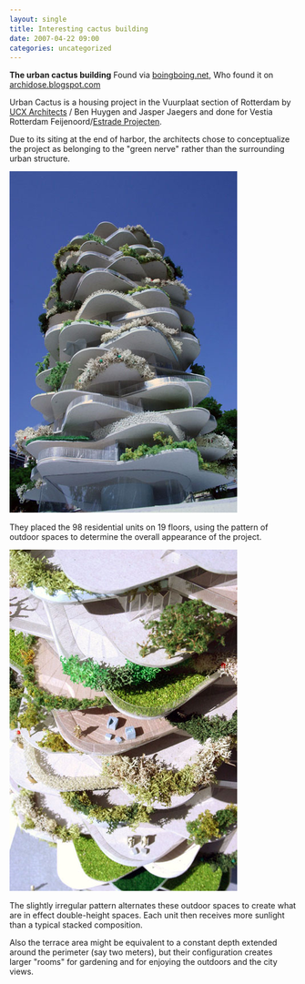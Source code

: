 ```yaml
---
layout: single
title: Interesting cactus building
date: 2007-04-22 09:00
categories: uncategorized
---
```

<strong>The urban cactus building</strong>
Found via <a href="http://www.boingboing.net/2006/11/30/cactus_building.html">boingboing.net,</a> Who found it on <a href="http://www.boingboing.net/2006/11/30/cactus_building.html"></a><a href="http://archidose.blogspot.com/2006/10/half-dose-30-urban-cactus.html">archidose.blogspot.com</a>

Urban Cactus is a housing project in the Vuurplaat section of Rotterdam by <a href="http://www.ucxarchitects.com/">UCX Architects</a> / Ben Huygen and Jasper Jaegers and done for Vestia Rotterdam Feijenoord/<a href="http://www.estrade.nl/">Estrade Projecten</a>.

Due to its siting at the end of harbor, the architects chose to conceptualize the project as belonging to the "green nerve" rather than the surrounding urban structure.

<img src="/public/uploads/2007/04/hd30b.jpg" alt="hd30b.jpg" />

They placed the 98 residential units on 19 floors, using the pattern of outdoor spaces to determine the overall appearance of the project.

<img src="/public/uploads/2007/04/hd30c.jpg" alt="hd30c.jpg" />

The slightly irregular pattern alternates these outdoor spaces to create what are in effect double-height spaces. Each unit then receives more sunlight than a typical stacked composition.

Also the terrace area might be equivalent to a constant depth extended around the perimeter (say two meters), but their configuration creates larger "rooms" for gardening and for enjoying the outdoors and the city views.
